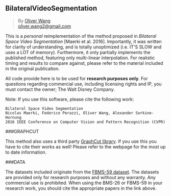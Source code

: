 ## BilateralVideoSegmentation

>By [Oliver Wang](http://www.oliverwang.info)  
oliver.wang2@gmail.com

This is a *personal* reimplementation of the method proposed in *Bilateral Space Video Segmentation* [Maerki et al. 2016]. 
Importantly, it was written for clarity of understanding, and is totally unoptimized (i.e. IT'S SLOW and uses a LOT of memory).
Furthermore, it only partially implements the published method, featuring only multi-linear interpolation. 
For realistic timing and results to compare against, please refer to the material included in the original publication. 

All code provide here is to be used for **research purposes only**. For questions regarding commercial use, including licensing rights and IP, you must contact the owner; The Walt Disney Company.

Note: If you use this software, please cite the following work: 

    Bilateral Space Video Segmentation
    Nicolas Maerki, Federico Perazzi, Oliver Wang, Alexander Sorkine-Hornung
    2016 IEEE Conference on Computer Vision and Pattern Recognition (CVPR)

###GRAPHCUT

This method also uses a third party [GraphCut library](http://vision.csd.uwo.ca/code/).
If you use this you have to cite their works as well! Please refer to the
webpage for the most up to date information.

###DATA

The datasets included originate from the [FBMS-59 dataset](http://lmb.informatik.uni-freiburg.de/resources/datasets/).
The datasets are provided only for research purposes and without any warranty. 
Any commercial use is prohibited. When using the BMS-26 or FBMS-59 in your 
research work, you should cite the appropriate papers in the link above.
